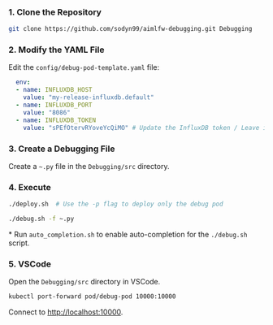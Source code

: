 ### 1. Clone the Repository

```bash
git clone https://github.com/sodyn99/aimlfw-debugging.git Debugging
```

### 2. Modify the YAML File

Edit the `config/debug-pod-template.yaml` file:

```yaml
  env:
  - name: INFLUXDB_HOST
    value: "my-release-influxdb.default"
  - name: INFLUXDB_PORT
    value: "8086"
  - name: INFLUXDB_TOKEN
    value: "sPEfOtervRYoveYcQiMO" # Update the InfluxDB token / Leave it as is for adaptive use
```

### 3. Create a Debugging File

Create a `~.py` file in the `Debugging/src` directory.

### 4. Execute

```bash
./deploy.sh  # Use the -p flag to deploy only the debug pod
```

```bash
./debug.sh -f ~.py
```

\* Run `auto_completion.sh` to enable auto-completion for the `./debug.sh` script.

### 5. VSCode

Open the `Debugging/src` directory in VSCode.

```bash
kubectl port-forward pod/debug-pod 10000:10000
```

Connect to [http://localhost:10000](http://localhost:10000).
